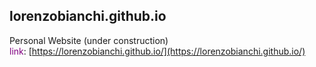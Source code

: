 ## lorenzobianchi.github.io  

Personal Website (under construction)   
<span style="color: purple">link</span>: [https://lorenzobianchi.github.io/](https://lorenzobianchi.github.io/)
